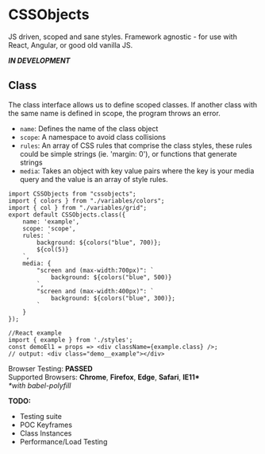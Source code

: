 # CSSObjects

JS driven, scoped and sane styles. Framework agnostic - for use with React, Angular, or good old vanilla JS.

**_IN DEVELOPMENT_**

## Class

The class interface allows us to define scoped classes. If another class with the same name is defined in scope, the program throws an error.

- `name`: Defines the name of the class object
- `scope`: A namespace to avoid class collisions
- `rules`: An array of CSS rules that comprise the class styles, these rules could be simple strings (ie. 'margin: 0'), or functions that generate strings
- `media`: Takes an object with key value pairs where the key is your media query and the value is an array of style rules.

```JS
import CSSObjects from "cssobjects";
import { colors } from "./variables/colors";
import { col } from "./variables/grid";
export default CSSObjects.class({
    name: 'example',
    scope: 'scope',
    rules: `
        background: ${colors("blue", 700)};
        ${col(5)}
    `,
    media: {
        "screen and (max-width:700px)": `
            background: ${colors("blue", 500)}
        `,
        "screen and (max-width:400px)": `
            background: ${colors("blue", 300)};
        `
    }
});

//React example
import { example } from './styles';
const demoEl1 = props => <div className={example.class} />;
// output: <div class="demo__example"></div>
```

Browser Testing: **PASSED**  
Supported Browsers: **Chrome**, **Firefox**, **Edge**, **Safari**, **IE11\***  
_\*with babel-polyfill_

**TODO:**

- Testing suite
- POC Keyframes
- Class Instances
- Performance/Load Testing
